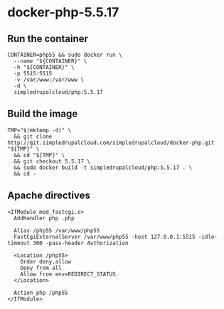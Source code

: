 docker-php-5.5.17
=================

Run the container
-----------------

    CONTAINER=php55 && sudo docker run \
      --name "${CONTAINER}" \
      -h "${CONTAINER}" \
      -p 5515:5515
      -v /var/www:/var/www \
      -d \
      simpledrupalcloud/php:5.5.17

Build the image
---------------

    TMP="$(mktemp -d)" \
      && git clone http://git.simpledrupalcloud.com/simpledrupalcloud/docker-php.git "${TMP}" \
      && cd "${TMP}" \
      && git checkout 5.5.17 \
      && sudo docker build -t simpledrupalcloud/php:5.5.17 . \
      && cd -

Apache directives
-----------------

    <IfModule mod_fastcgi.c>
      AddHandler php .php

      Alias /php55 /var/www/php55
      FastCgiExternalServer /var/www/php55 -host 127.0.0.1:5515 -idle-timeout 300 -pass-header Authorization

      <Location /php55>
        Order deny,allow
        Deny from all
        Allow from env=REDIRECT_STATUS
      </Location>

      Action php /php55
    </IfModule>
